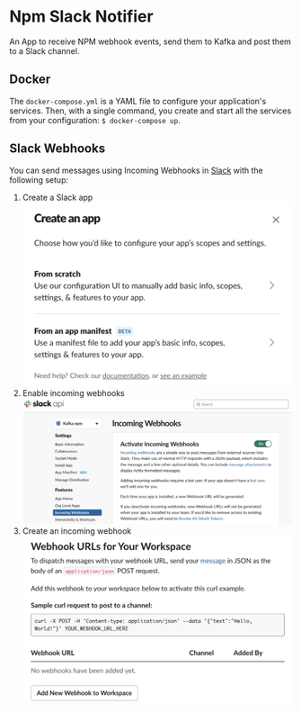# Npm Slack Notifier

An App to receive NPM webhook events, send them to Kafka and post them to a Slack channel.

## Docker

The `docker-compose.yml` is a YAML file to configure your application's services. Then, with a single command, you create and start all the services from your configuration: `$ docker-compose up`.

## Slack Webhooks

You can send messages using Incoming Webhooks in [Slack](https://api.slack.com/messaging/webhooks) with the following setup:

1. Create a Slack app ![Slack App](fixtures/CreateApp.png)
2. Enable incoming webhooks ![Enable Incoming Webhooks](fixtures/ActivateIncomingWebhooks.png)
3. Create an incoming webhook ![Create Incoming Webhooks](fixtures/CreateIncomingWebhook.png)
